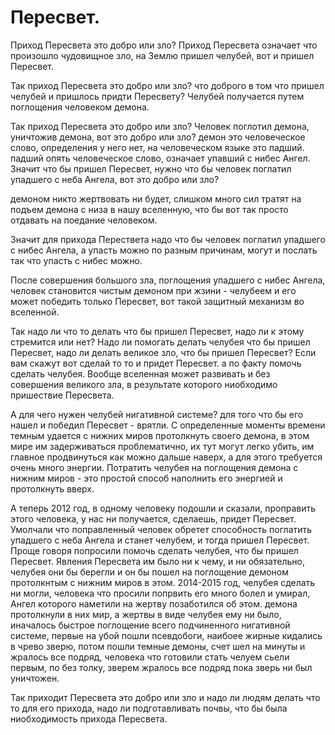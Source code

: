 # Пересвет.

Приход Пересвета это добро или зло?
Приход Пересвета означает что произошло чудовищное зло, на Землю пришел челубей, вот и пришел Пересвет.

Так приход Пересвета это добро или зло? что доброго в том что пришел челубей и пришлось придти Пересвету?
Челубей получается путем поглощения человеком демона.

Так приход Пересвета это добро или зло? Человек поглотил демона, уничтожив демона, вот это добро или зло?
демон это человеческое слово, определения у него нет, на человеческом языке это падший.
падший опять человеческое слово, означает упавший с нибес Ангел.
Значит что бы пришел Пересвет, нужно что бы человек поглатил упадшего с неба Ангела, вот это добро или зло?

демоном никто жертвовать ни будет, слишком много сил тратят на подъем демона с низа в нашу вселенную, что бы вот так просто отдавать на поедание человеком.

Значит для прихода Перествета надо что бы человек поглатил упадшего с нибес Ангела, а упасть можно по разным причинам, могут и послать так что упасть с нибес можно.

После совершения большого зла, поглощения упадшего с нибес Ангела, человек становится чистым демоном при жзини - челубеем и его может победить только Пересвет, вот такой защитный механизм во вселенной.

Так надо ли что то делать что бы пришел Пересвет, надо ли к этому стремится или нет?
Надо ли помогать делать челубея что бы пришел Пересвет, надо ли делать великое зло, что бы пришел Пересвет?
Если вам скажут вот сделай то то и придет Пересвет. а по факту помочь сделать челубея.
Вообще вселенная может развивать и без совершения великого зла, в результате которого ниобходимо пришествие Пересвета.

А для чего нужен челубей нигативной системе? для того что бы его нашел и победил Пересвет - врятли.
С определенные моменты времени темным удается с нижних миров протолкнуть своего демона, в этом мире им задерживаться проблематично, их тут могут легко убить, им главное продвинуться как можно дальше наверх, а для этого требуется очень много энергии.
Потратить челубея на поглощения демона с нижним миров - это простой способ наполнить его энергией и протолкнуть вверх.

А теперь 2012 год, в одному человеку подошли и сказали, проправить этого человека,  у нас ни получается, сделаешь, придет Пересвет.
Умолчали что поправленный человек обретет способность поглатить упадшего с неба Ангела и станет челубем, и тогда пришел Пересвет.
Проще говоря попросили помочь сделать челубея, что бы пришел Пересвет.
Явления Пересвета им было ни к чему, и ни обязательно, челубея они бы берегли и он бы пошел на поглощение демоном протолкнтым с нижним миров в этом.
2014-2015 год, челубея сделать ни могли, человека что просили попрвить его много болел и умирал, Ангел которого наметили на жертву позаботился об этом.
демона протолкнули в них мир, а жертвы в виде челубея ему ни было, иначалось быстрое поглощение всего подчиненного нигативной системе, первые на убой пошли псевдобоги, наибоее жирные кидались в чрево зверю, потом пошли темные демоны, счет шел на минуты и жралось все подряд, человека что готовили стать челуем сьели первым, по без толку, зверем жралось все подряд пока зверь ни был уничтожен.

Так приходит Пересвета это добро или зло и надо ли людям делать что то для его прихода, надо ли подготавливать почвы, что бы была ниобходимость прихода Пересвета.

